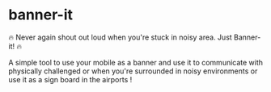 # banner-it
:fire: Never again shout out loud when you're stuck in noisy area. Just Banner-it! :fire:

A simple tool to use your mobile as a banner and use it to communicate with physically challenged or when you're surrounded in noisy environments or use it as a sign board in the airports !
